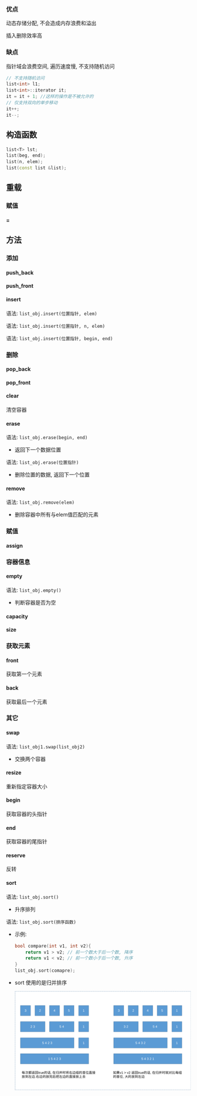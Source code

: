 ### 优点

动态存储分配, 不会造成内存浪费和溢出

插入删除效率高

### 缺点

指针域会浪费空间,  遍历速度慢, 不支持随机访问

```c++
// 不支持随机访问
list<int> l1;
list<int>::iterator it;
it = it + 1; //这样的操作是不被允许的
// 仅支持双向的单步移动
it++;
it--;
```



## 构造函数

```c++
list<T> lst;
list(beg, end);
list(n, elem);
list(const list &list);
```

## 重载

### 赋值

#### =

## 方法

### 添加

#### push_back

#### push_front

#### insert

语法: `list_obj.insert(位置指针, elem)`

语法: `list_obj.insert(位置指针, n, elem)`

语法: `list_obj.insert(位置指针, begin, end)`

### 删除

#### pop_back

#### pop_front

#### clear

清空容器

#### erase

语法: `list_obj.erase(begin, end)`

* 返回下一个数据位置

语法: `list_obj.erase(位置指针)`

* 删除位置的数据, 返回下一个位置

#### remove

语法: `list_obj.remove(elem)`

* 删除容器中所有与elem值匹配的元素

### 赋值

#### assign

### 容器信息

#### empty

语法: `list_obj.empty()`

* 判断容器是否为空

#### capacity

#### size

### 获取元素

#### front

获取第一个元素

#### back

获取最后一个元素

### 其它

#### swap

语法: `list_obj1.swap(list_obj2)`

* 交换两个容器

#### resize

重新指定容器大小

#### begin

获取容器的头指针

#### end

获取容器的尾指针

#### reserve

反转

#### sort

语法: `list_obj.sort()`

* 升序排列

语法: `list_obj.sort(排序函数)`

* 示例: 

  ```c++
  bool compare(int v1, int v2){
      return v1 > v2; // 前一个数大于后一个数, 降序
      return v1 < v2; // 前一个数小于后一个数, 升序
  }
  list_obj.sort(comapre);
  ```

* sort 使用的是归并排序

  ![image-20201029171643840](image-20201029171643840.png)
